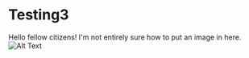# Testing3

Hello fellow citizens! I'm not entirely sure how to put an image in here. 
![Alt Text](http://i60.tinypic.com/1417dkj.png)
